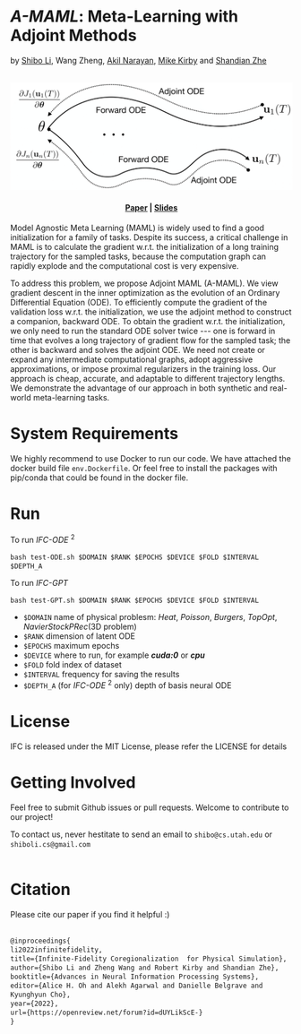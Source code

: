 # *A-MAML*: Meta-Learning with Adjoint Methods

by [Shibo Li](https://imshibo.com), Wang Zheng, [Akil Narayan](http://www.sci.utah.edu/~akil/), [Mike Kirby](https://www.cs.utah.edu/~kirby/) and [Shandian Zhe](https://www.cs.utah.edu/~zhe/)

<p align="center">
    <br>
    <img src="images/amaml-idea-trim.png" width="800" />
    <br>
<p>

<h4 align="center">
    <p>
        <a href="https://arxiv.org/abs/2110.08432">Paper</a> |
        <a href="https://github.com/shib0li/Infinite-Fidelity-Coregionalization/blob/main/images/amaml-slides.pdf">Slides</a> 
<!--         <a href="https://github.com/shib0li/Infinite-Fidelity-Coregionalization/blob/main/images/poster.pdf">Poster</a>  -->
    <p>
</h4>


Model Agnostic Meta Learning (MAML) is widely used to find a good initialization for a family of tasks. Despite its success, a critical challenge in MAML is to calculate the gradient w.r.t. the initialization of a long training trajectory for the sampled tasks, because the computation graph can rapidly explode and the computational cost is very expensive. 

To address this problem, we propose Adjoint MAML (A-MAML). We view gradient descent in the inner optimization as the evolution of an Ordinary Differential Equation (ODE). To efficiently compute the gradient of the validation loss w.r.t. the initialization, we use the adjoint method to construct a companion, backward ODE. To obtain the gradient w.r.t. the initialization, we only need to run the standard ODE solver twice --- one is forward in time that evolves a long trajectory of gradient flow for the sampled task; the other is backward and solves the adjoint ODE. We need not create or expand any intermediate computational graphs, adopt aggressive approximations, or impose proximal regularizers in the training loss.  Our approach is cheap, accurate, and adaptable to different trajectory lengths. We demonstrate  the advantage of our approach in both synthetic and real-world meta-learning tasks. 


# System Requirements

We highly recommend to use Docker to run our code. We have attached the docker build file `env.Dockerfile`. Or feel free to install the packages with pip/conda that could be found in the docker file.


# Run

To run *IFC-ODE* $^2$
```
bash test-ODE.sh $DOMAIN $RANK $EPOCHS $DEVICE $FOLD $INTERVAL $DEPTH_A

```
To run *IFC-GPT*
```
bash test-GPT.sh $DOMAIN $RANK $EPOCHS $DEVICE $FOLD $INTERVAL 

```

* `$DOMAIN` name of physical problesm: *Heat*, *Poisson*, *Burgers*, *TopOpt*, *NavierStockPRec*(3D problem)
* `$RANK` dimension of latent ODE
* `$EPOCHS` maximum epochs 
* `$DEVICE` where to run, for example ***cuda:0*** or ***cpu***
* `$FOLD` fold index of dataset
* `$INTERVAL` frequency for saving the results
* `$DEPTH_A` (for *IFC-ODE* $^2$ only) depth of basis neural ODE



# License

IFC is released under the MIT License, please refer the LICENSE for details

# Getting Involved
Feel free to submit Github issues or pull requests. Welcome to contribute to our project!

To contact us, never hestitate to send an email to `shibo@cs.utah.edu` or `shiboli.cs@gmail.com` 
<br></br>


# Citation
Please cite our paper if you find it helpful :)

```

@inproceedings{
li2022infinitefidelity,
title={Infinite-Fidelity Coregionalization  for Physical Simulation},
author={Shibo Li and Zheng Wang and Robert Kirby and Shandian Zhe},
booktitle={Advances in Neural Information Processing Systems},
editor={Alice H. Oh and Alekh Agarwal and Danielle Belgrave and Kyunghyun Cho},
year={2022},
url={https://openreview.net/forum?id=dUYLikScE-}
}

```
<br></br>

